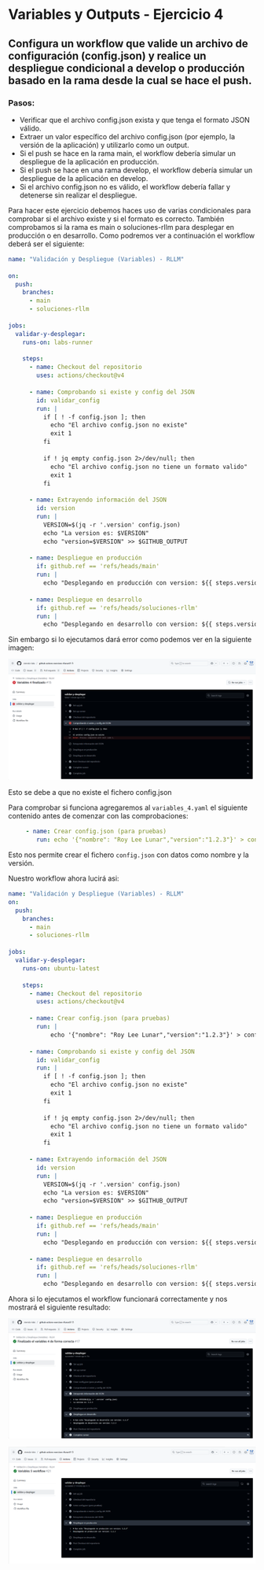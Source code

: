 # Variables y Outputs - Ejercicio 4

## Configura un workflow que valide un archivo de configuración (config.json) y realice un despliegue condicional a develop o producción basado en la rama desde la cual se hace el push.

### Pasos:

- Verificar que el archivo config.json exista y que tenga el formato JSON válido.
- Extraer un valor específico del archivo config.json (por ejemplo, la versión de la aplicación) y utilizarlo como un output.
- Si el push se hace en la rama main, el workflow debería simular un despliegue de la aplicación en producción.
- Si el push se hace en una rama develop, el workflow debería simular un despliegue de la aplicación en develop.
- Si el archivo config.json no es válido, el workflow debería fallar y detenerse sin realizar el despliegue.

Para hacer este ejercicio debemos haces uso de varias condicionales para comprobar si el archivo existe y si el formato es correcto. También comprobamos si la rama es main o soluciones-rllm para desplegar en producción o en desarrollo. Como podremos ver a continuación el workflow deberá ser el siguiente:

```yaml
name: "Validación y Despliegue (Variables) - RLLM"

on:
  push:
    branches:
      - main
      - soluciones-rllm

jobs:
  validar-y-desplegar:
    runs-on: labs-runner

    steps:
      - name: Checkout del repositorio
        uses: actions/checkout@v4

      - name: Comprobando si existe y config del JSON
        id: validar_config
        run: |
          if [ ! -f config.json ]; then
            echo "El archivo config.json no existe"
            exit 1
          fi

          if ! jq empty config.json 2>/dev/null; then
            echo "El archivo config.json no tiene un formato valido"
            exit 1
          fi

      - name: Extrayendo información del JSON
        id: version
        run: |
          VERSION=$(jq -r '.version' config.json)
          echo "La version es: $VERSION"
          echo "version=$VERSION" >> $GITHUB_OUTPUT

      - name: Despliegue en producción
        if: github.ref == 'refs/heads/main'
        run: |
          echo "Desplegando en producción con version: ${{ steps.version.outputs.version }}"

      - name: Despliegue en desarrollo
        if: github.ref == 'refs/heads/soluciones-rllm'
        run: |
          echo "Desplegando en desarrollo con version: ${{ steps.version.outputs.version }}"
```

Sin embargo si lo ejecutamos dará error como podemos ver en la siguiente imagen:

![Resultado erroneo del workflow](../../datos/imgs/variable4_1.png)

Esto se debe a que no existe el fichero config.json

Para comprobar si funciona agregaremos al `variables_4.yaml` el siguiente contenido antes de comenzar con las comprobaciones:

```yaml
     - name: Crear config.json (para pruebas)
        run: echo '{"nombre": "Roy Lee Lunar","version":"1.2.3"}' > config.json
```

Esto nos permite crear el fichero `config.json` con datos como nombre y la versión.

Nuestro workflow ahora lucirá asi:

```yaml
name: "Validación y Despliegue (Variables) - RLLM"
on:
  push:
    branches:
      - main
      - soluciones-rllm

jobs:
  validar-y-desplegar:
    runs-on: ubuntu-latest

    steps:
      - name: Checkout del repositorio
        uses: actions/checkout@v4
    
      - name: Crear config.json (para pruebas)
        run: |
            echo '{"nombre": "Roy Lee Lunar","version":"1.2.3"}' > config.json

      - name: Comprobando si existe y config del JSON
        id: validar_config
        run: |
          if [ ! -f config.json ]; then
            echo "El archivo config.json no existe"
            exit 1
          fi

          if ! jq empty config.json 2>/dev/null; then
            echo "El archivo config.json no tiene un formato valido"
            exit 1
          fi

      - name: Extrayendo información del JSON
        id: version
        run: |
          VERSION=$(jq -r '.version' config.json)
          echo "La version es: $VERSION"
          echo "version=$VERSION" >> $GITHUB_OUTPUT

      - name: Despliegue en producción
        if: github.ref == 'refs/heads/main'
        run: |
          echo "Desplegando en producción con version: ${{ steps.version.outputs.version }}"

      - name: Despliegue en desarrollo
        if: github.ref == 'refs/heads/soluciones-rllm'
        run: |
          echo "Desplegando en desarrollo con version: ${{ steps.version.outputs.version }}"
```

Ahora si lo ejecutamos el workflow funcionará correctamente y nos mostrará el siguiente resultado:

![Resultado correcto del workflow para desarrollo](../../datos/imgs/variable4_2.png)

![Resultado correcto del workflow para producción](../../datos/imgs/variable4_3.png)